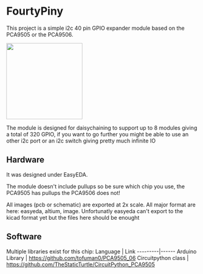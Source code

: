 # FourtyPiny
This project is a simple i2c 40 pin GPIO expander module based on the PCA9505 or the PCA9506.

<img src="https://user-images.githubusercontent.com/17061996/116939281-61ab6500-ac6c-11eb-8e89-9911f779173d.png" height="200"/>

The module is designed for daisychaining to support up to 8 modules giving a total of 320 GPIO, if you want to go further you might be able to use an other i2c port or an i2c switch giving pretty much infinite IO

## Hardware
It was designed under EasyEDA.

The module doesn't include pullups so be sure which chip you use, the PCA9505 has pullups the PCA9506 does not!

All images (pcb or schematic) are exported at 2x scale. All major format are here: easyeda, altium, image. Unfortunatly easyeda can't export to the kicad format yet but the files here should be enought

## Software
Multiple libraries exist for this chip:
Language | Link
---------|------
Arduino Library | https://github.com/tofuman0/PCA9505_06
Circuitpython class |  https://github.com/TheStaticTurtle/CircuitPython_PCA9505
